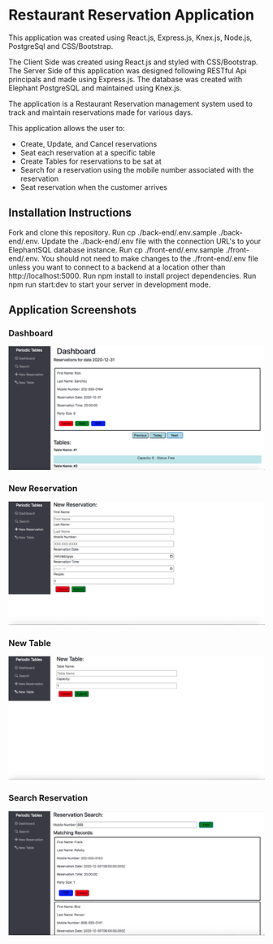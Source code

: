 # Restaurant Reservation Application

This application was created using React.js, Express.js, Knex.js, Node.js, PostgreSql and CSS/Bootstrap.

The Client Side was created using React.js and styled with CSS/Bootstrap. The Server Side of this application was designed following RESTful Api principals and made using Express.js. The database was created with Elephant PostgreSQL and maintained using Knex.js. 

The application is a Restaurant Reservation management system used to track and maintain reservations made for various days.

This application allows the user to:

- Create, Update, and Cancel reservations
- Seat each reservation at a specific table
- Create Tables for reservations to be sat at
- Search for a reservation using the mobile number associated with the reservation
- Seat reservation when the customer arrives



## Installation Instructions
Fork and clone this repository.
Run cp ./back-end/.env.sample ./back-end/.env.
Update the ./back-end/.env file with the connection URL's to your ElephantSQL database instance.
Run cp ./front-end/.env.sample ./front-end/.env.
You should not need to make changes to the ./front-end/.env file unless you want to connect to a backend at a location other than http://localhost:5000.
Run npm install to install project dependencies.
Run npm run start:dev to start your server in development mode.

## Application Screenshots

### Dashboard
![Dashboard Screen](/Screenshots/Dashboard-reservation.png)

### New Reservation
![New Reservation Screen](/Screenshots/New-reservation.png)

### New Table
![New Table Screen](/Screenshots/New-table.png)

### Search Reservation
![Search Reservation Screen](/Screenshots/Search-reservation.png)

